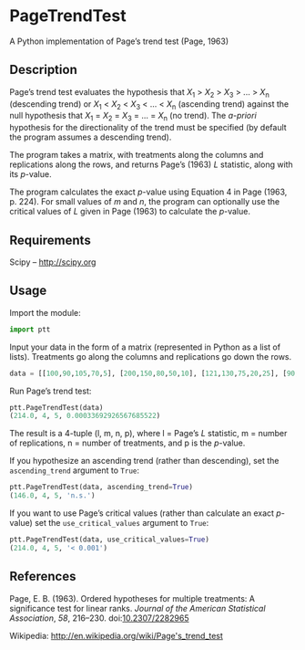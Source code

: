 # PageTrendTest

A Python implementation of Page’s trend test (Page, 1963)


## Description

Page’s trend test evaluates the hypothesis that *X*<sub>1</sub> > *X*<sub>2</sub> > *X*<sub>3</sub> > ... > *X*<sub>n</sub> (descending trend) or *X*<sub>1</sub> < *X*<sub>2</sub> < *X*<sub>3</sub> < ... < *X*<sub>n</sub> (ascending trend) against the null hypothesis that *X*<sub>1</sub> = *X*<sub>2</sub> = *X*<sub>3</sub> = ... = *X*<sub>n</sub> (no trend). The *a-priori* hypothesis for the directionality of the trend must be specified (by default the program assumes a descending trend).

The program takes a matrix, with treatments along the columns and replications along the rows, and returns Page’s (1963) *L* statistic, along with its *p*-value.

The program calculates the exact *p*-value using Equation 4 in Page (1963, p. 224). For small values of *m* and *n*, the program can optionally use the critical values of *L* given in Page (1963) to calculate the *p*-value.


## Requirements

Scipy – http://scipy.org


## Usage

Import the module:

```python
import ptt
```

Input your data in the form of a matrix (represented in Python as a list of lists). Treatments go along the columns and replications go down the rows.

```python
data = [[100,90,105,70,5], [200,150,80,50,10], [121,130,75,20,25], [90,75,76,54,32]]
```

Run Page’s trend test:

```python
ptt.PageTrendTest(data)
(214.0, 4, 5, 0.00033692926567685522)
```

The result is a 4-tuple (l, m, n, p), where l = Page’s *L* statistic, m = number of replications, n = number of treatments, and p is the *p*-value.

If you hypothesize an ascending trend (rather than descending), set the ```ascending_trend``` argument to ```True```:

```python
ptt.PageTrendTest(data, ascending_trend=True)
(146.0, 4, 5, 'n.s.')
```

If you want to use Page’s critical values (rather than calculate an exact *p*-value) set the ```use_critical_values``` argument to ```True```:

```python
ptt.PageTrendTest(data, use_critical_values=True)
(214.0, 4, 5, '< 0.001')
```


## References

Page, E. B. (1963). Ordered hypotheses for multiple treatments: A significance test for linear ranks. *Journal of the American Statistical Association*, *58*, 216–230. doi:[10.2307/2282965](http://dx.doi.org/10.2307%2F2282965)

Wikipedia: http://en.wikipedia.org/wiki/Page's_trend_test
